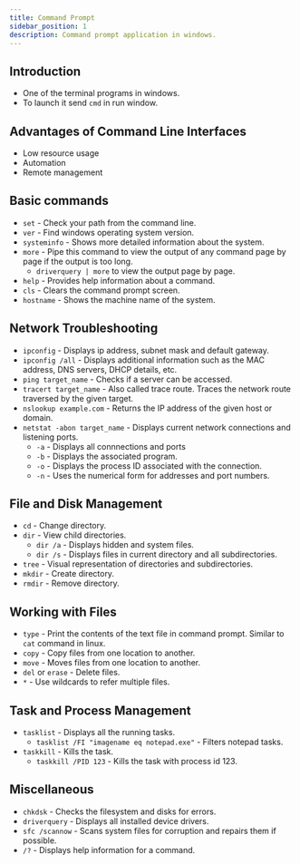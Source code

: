 ```yaml
---
title: Command Prompt
sidebar_position: 1
description: Command prompt application in windows.
---
```


## Introduction
- One of the terminal programs in windows.
- To launch it send `cmd` in run window.
## Advantages of Command Line Interfaces
- Low resource usage
- Automation
- Remote management

## Basic commands
- `set` - Check your path from the command line.
- `ver` - Find windows operating system version.
- `systeminfo` - Shows more detailed information about the system.
- `more` - Pipe this command to view the output of any command page by page if the output is too long.
    - `driverquery | more` to view the output page by page.
- `help` - Provides help information about a command.
- `cls` - Clears the command prompt screen.
- `hostname` - Shows the machine name of the system.

## Network Troubleshooting
- `ipconfig` - Displays ip address, subnet mask and default gateway.
- `ipconfig /all` - Displays additional information such as the MAC address, DNS servers, DHCP details, etc.
- `ping target_name` - Checks if a server can be accessed.
- `tracert target_name` - Also called trace route. Traces the network route traversed by the given target.
- `nslookup example.com` - Returns the IP address of the given host or domain.
- `netstat -abon target_name` - Displays current network connections and listening ports.
    - `-a` - Displays all connnections and ports
    - `-b` - Displays the associated program.
    - `-o` - Displays the process ID associated with the connection.
    - `-n` - Uses the numerical form for addresses and port numbers.

## File and Disk Management
- `cd` - Change directory.
- `dir` - View child directories.
    - `dir /a` - Displays hidden and system files.
    - `dir /s` - Displays files in current directory and all subdirectories.
- `tree` - Visual representation of directories and subdirectories.
- `mkdir` - Create directory.
- `rmdir` - Remove directory.

## Working with Files
- `type` - Print the contents of the text file in command prompt. Similar to `cat` command in linux.
- `copy` - Copy files from one location to another.
- `move` - Moves files from one location to another.
- `del` or `erase` - Delete files.
- `*` - Use wildcards to refer multiple files.

## Task and Process Management
- `tasklist` - Displays all the running tasks.
    - `tasklist /FI "imagename eq notepad.exe"` - Filters notepad tasks.
- `taskkill` - Kills the task.
    - `taskkill /PID 123` - Kills the task with process id 123.

## Miscellaneous
- `chkdsk` - Checks the filesystem and disks for errors.
- `driverquery` - Displays all installed device drivers.
- `sfc /scannow` - Scans system files for corruption and repairs them if possible.
- `/?` - Displays help information for a command.